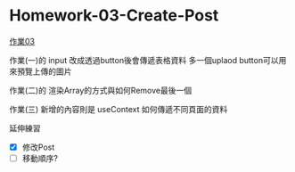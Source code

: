 # Homework-03-Create-Post

[作業03](https://bobo100.github.io/Homework-03-Create-Post/)

作業(一)的 input 改成透過button後會傳遞表格資料
多一個uplaod button可以用來預覽上傳的圖片

作業(二)的 渲染Array的方式與如何Remove最後一個

作業(三) 新增的內容則是 useContext
如何傳遞不同頁面的資料

延伸練習

- [X] 修改Post
- [ ] 移動順序?
